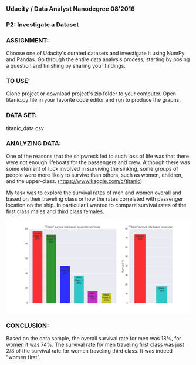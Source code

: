 ### Udacity /  Data Analyst Nanodegree 08'2016
### P2: Investigate a Dataset

### ASSIGNMENT:
Choose one of Udacity's curated datasets and investigate it using NumPy and Pandas. Go through the entire data analysis process, starting by posing a question and finishing by sharing your findings.

### TO USE:
Clone project or download project's zip folder to your computer.
Open titanic.py file in your favorite code editor and run to produce the graphs.

### DATA SET:
titanic_data.csv

### ANALYZING DATA:
One of the reasons that the shipwreck led to such loss of life was that there were not enough lifeboats for the passengers and crew. Although there was some element of luck involved in surviving the sinking, some groups of people were more likely to survive than others, such as women, children, and the upper-class. (https://www.kaggle.com/c/titanic)

My task was to explore the survival rates of men and women overall and based on their traveling class or how the rates correlated with passenger location on the ship. In particular I wanted to compare survival rates of the first class males and third class females. 

![survival graphs](figure_1.png)

### CONCLUSION:
Based on the data sample, the overall survival rate for men was 18%, for women it was 74%.  The survival rate for men traveling first class was just 2/3 of the survival rate for women traveling third class. It was indeed "women first".



